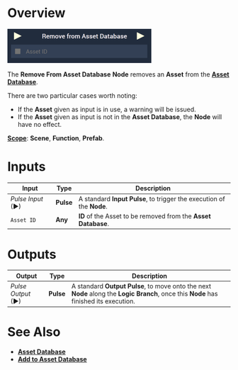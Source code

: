 # Overview

![The Remove From Asset Database Node.](../../../.gitbook/assets/remove-from-asset-database.png)

The **Remove From Asset Database** **Node** removes an **Asset** from the [**Asset Database**](../../../modules/asset-database.md).

There are two particular cases worth noting:

* If the **Asset** given as input is in use, a warning will be issued.
* If the **Asset** given as input is not in the **Asset Database**, the **Node** will have no effect.


[**Scope**](../../overview.md#scopes): **Scene**, **Function**, **Prefab**.


# Inputs

|Input|Type|Description|
|---|---|---|
|*Pulse Input* (►)|**Pulse**|A standard **Input Pulse**, to trigger the execution of the **Node**.|
| `Asset ID` | **Any** | **ID** of the Asset to be removed from the **Asset Database**. |

# Outputs

|Output|Type|Description|
|---|---|---|
|*Pulse Output* (►)|**Pulse**|A standard **Output Pulse**, to move onto the next **Node** along the **Logic Branch**, once this **Node** has finished its execution.|

# See Also

* [**Asset Database**](../../../modules/asset-database.md)
* [**Add to Asset Database**](add-to-asset-database.md)


